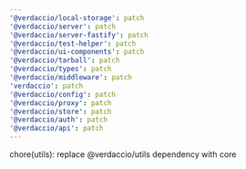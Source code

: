 ```yaml
---
'@verdaccio/local-storage': patch
'@verdaccio/server': patch
'@verdaccio/server-fastify': patch
'@verdaccio/test-helper': patch
'@verdaccio/ui-components': patch
'@verdaccio/tarball': patch
'@verdaccio/types': patch
'@verdaccio/middleware': patch
'verdaccio': patch
'@verdaccio/config': patch
'@verdaccio/proxy': patch
'@verdaccio/store': patch
'@verdaccio/auth': patch
'@verdaccio/api': patch
---
```


chore(utils): replace @verdaccio/utils dependency with core
